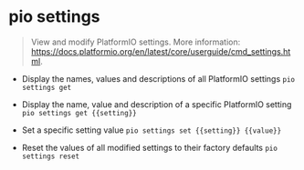 # pio settings
> View and modify PlatformIO settings.
> More information: <https://docs.platformio.org/en/latest/core/userguide/cmd_settings.html>.

- Display the names, values and descriptions of all PlatformIO settings
`pio settings get`

- Display the name, value and description of a specific PlatformIO setting
`pio settings get {{setting}}`

- Set a specific setting value
`pio settings set {{setting}} {{value}}`

- Reset the values of all modified settings to their factory defaults
`pio settings reset`
